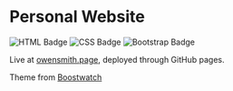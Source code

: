 # Personal Website 

![HTML Badge](https://img.shields.io/badge/HTML5-FF6767?style=for-the-badge&labelColor=black&logo=HTML5&logoColor=white) 
![CSS Badge](https://img.shields.io/badge/CSS3-57837B?style=for-the-badge&labelColor=black&logo=CSS3&logoColor=white) 
![Bootstrap Badge](https://img.shields.io/badge/Bootstrap-54436B?style=for-the-badge&labelColor=black&logo=Bootstrap&logoColor=white) 

Live at [owensmith.page](https://owensmith.page), deployed through GitHub pages.

Theme from [Boostwatch](https://bootswatch.com/)

